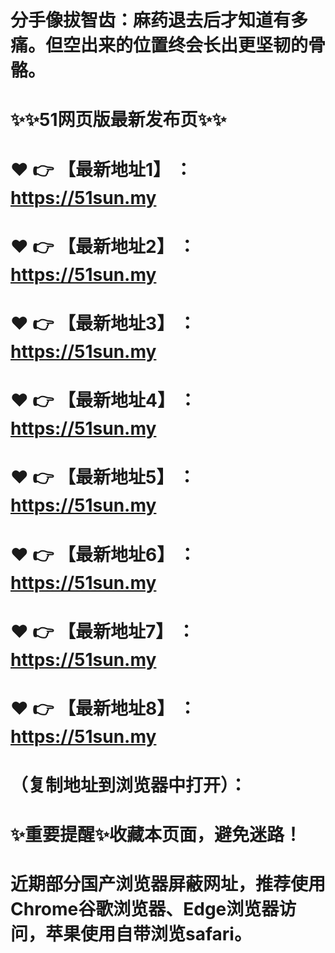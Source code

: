 # 分手像拔智齿：麻药退去后才知道有多痛。但空出来的位置终会长出更坚韧的骨骼。
# ✨✨51网页版最新发布页✨✨
# ❤️ 👉 【最新地址1】 ：https://51sun.my
# ❤️ 👉 【最新地址2】 ：https://51sun.my
# ❤️ 👉 【最新地址3】 ：https://51sun.my
# ❤️ 👉 【最新地址4】 ：https://51sun.my
# ❤️ 👉 【最新地址5】 ：https://51sun.my
# ❤️ 👉 【最新地址6】 ：https://51sun.my
# ❤️ 👉 【最新地址7】 ：https://51sun.my
# ❤️ 👉 【最新地址8】 ：https://51sun.my
# （复制地址到浏览器中打开）：
# ✨重要提醒✨收藏本页面，避免迷路！
# 近期部分国产浏览器屏蔽网址，推荐使用Chrome谷歌浏览器、Edge浏览器访问，苹果使用自带浏览safari。
